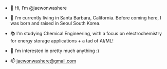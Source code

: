 - 👋 Hi, I’m @jaewonwashere
- 📍 I'm currently living in Santa Barbara, California. Before coming here, I was born and raised in Seoul South Korea.
- 📚 I’m studying Chemical Engineering, with a focus on electrochemistry for energy storage applications + a tad of AI/ML! 
- 🌱 I’m interested in pretty much anything :)

- 📫 jaewonwashere@gmail.com

<!---
jaewonwashere/jaewonwashere is a ✨ special ✨ repository because its `README.md` (this file) appears on your GitHub profile.
You can click the Preview link to take a look at your changes.
--->
